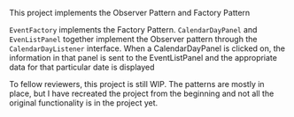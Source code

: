 This project implements the Observer Pattern and Factory Pattern

```EventFactory``` implements the Factory Pattern.
```CalendarDayPanel``` and ```EvenListPanel``` together implement the Observer pattern through the ```CalendarDayListener``` interface. When a CalendarDayPanel is clicked on, the information in that panel is sent to the EventListPanel and the appropriate data for that particular date is displayed

To fellow reviewers, this project is still WIP. The patterns are mostly in place, but I have recreated the project from the beginning and not all the original functionality is in the project yet.
